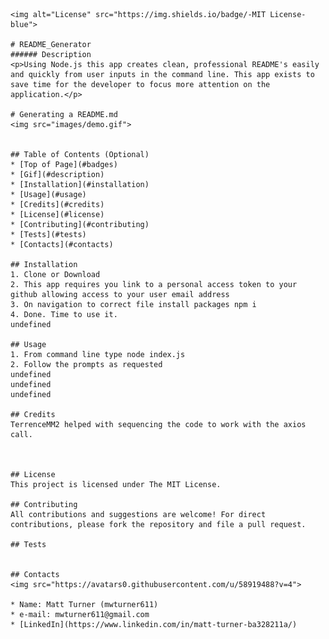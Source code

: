   
    <img alt="License" src="https://img.shields.io/badge/-MIT License-blue">
        
    # README_Generator
    ###### Description
    <p>Using Node.js this app creates clean, professional README's easily and quickly from user inputs in the command line. This app exists to save time for the developer to focus more attention on the application.</p>
    
    # Generating a README.md
    <img src="images/demo.gif">
    
    
    ## Table of Contents (Optional)
    * [Top of Page](#badges)
    * [Gif](#description)
    * [Installation](#installation)
    * [Usage](#usage)
    * [Credits](#credits)
    * [License](#license)
    * [Contributing](#contributing)
    * [Tests](#tests)
    * [Contacts](#contacts)
    
    ## Installation
    1. Clone or Download
    2. This app requires you link to a personal access token to your github allowing access to your user email address
    3. On navigation to correct file install packages npm i
    4. Done. Time to use it.
    undefined
    
    ## Usage 
    1. From command line type node index.js
    2. Follow the prompts as requested
    undefined
    undefined
    undefined
    
    ## Credits
    TerrenceMM2 helped with sequencing the code to work with the axios call.    
    
    
    
    ## License
    This project is licensed under The MIT License.
    
    ## Contributing
    All contributions and suggestions are welcome! For direct contributions, please fork the repository and file a pull request.
    
    ## Tests
    
    
    ## Contacts
    <img src="https://avatars0.githubusercontent.com/u/58919488?v=4">
    
    * Name: Matt Turner (mwturner611)
    * e-mail: mwturner611@gmail.com
    * [LinkedIn](https://www.linkedin.com/in/matt-turner-ba328211a/)